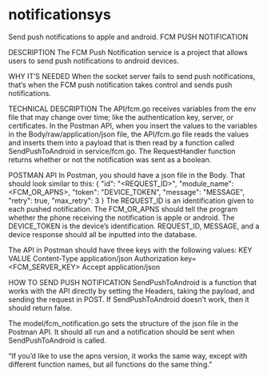 # notificationsys
Send push notifications to apple and android.
FCM PUSH NOTIFICATION

DESCRIPTION
The FCM Push Notification service is a project that allows users to send push notifications to android devices.

WHY IT’S NEEDED
When the socket server fails to send push notifications, that’s when the FCM push notification takes control and sends push notifications.

TECHNICAL DESCRIPTION
The API/fcm.go receives variables from the env file that may change over time; like the authentication key, server, or certificates. In the Postman API, when you insert the values to the variables in the Body/raw/application/json file, the API/fcm.go file reads the values and inserts them into a payload that is then read by  a function called SendPushToAndroid in service/fcm.go. The RequestHandler function returns whether or not the notification was sent as a boolean.

POSTMAN API
In Postman, you should have a json file in the Body. That should look similar to this:
{
    "id": "<REQUEST_ID>",
    "module_name": <FCM_OR_APNS>,
    "token": "DEVICE_TOKEN",
    "message": "MESSAGE",
    "retry": true,
    "max_retry": 3
}
The REQUEST_ID is an identification given to each pushed notification. The FCM_OR_APNS should tell the program whether the phone receiving the notification is apple or android. The DEVICE_TOKEN is the device’s identification. 
REQUEST_ID, MESSAGE, and a device response should all be inputted into the database.

The API in Postman should have three keys with the following values:
KEY			VALUE
Content-Type		application/json
Authorization		key=<FCM_SERVER_KEY>
Accept			application/json

HOW TO SEND PUSH NOTIFICATION
SendPushToAndroid is a function that works with the API directly by setting the Headers, taking the payload, and sending the request in POST. If SendPushToAndroid doesn’t work, then it should return false.

The model/fcm_notification.go sets the structure of the json file in the Postman API. It should all run and a notification should be sent when SendPushToAndroid is called.

“If you’d like to use the apns version, it works the same way, except with different function names, but all functions do the same thing.”

